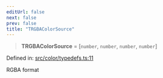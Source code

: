 ```yaml
---
editUrl: false
next: false
prev: false
title: "TRGBAColorSource"
---
```


> **TRGBAColorSource** = \[`number`, `number`, `number`, `number`\]

Defined in: [src/color/typedefs.ts:11](https://github.com/fabricjs/fabric.js/blob/fea1b29b7495d9634e300bd4bfa43de097745805/src/color/typedefs.ts#L11)

RGBA format

